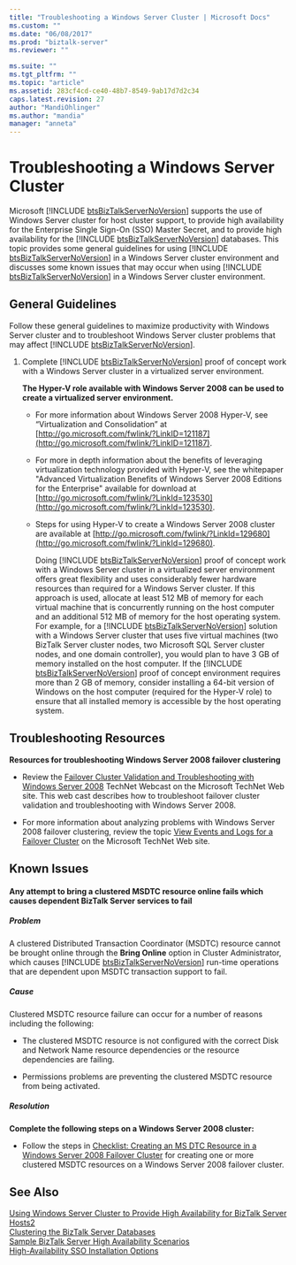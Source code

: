 ```yaml
---
title: "Troubleshooting a Windows Server Cluster | Microsoft Docs"
ms.custom: ""
ms.date: "06/08/2017"
ms.prod: "biztalk-server"
ms.reviewer: ""

ms.suite: ""
ms.tgt_pltfrm: ""
ms.topic: "article"
ms.assetid: 283cf4cd-ce40-48b7-8549-9ab17d7d2c34
caps.latest.revision: 27
author: "MandiOhlinger"
ms.author: "mandia"
manager: "anneta"
---
```

# Troubleshooting a Windows Server Cluster
Microsoft [!INCLUDE [btsBizTalkServerNoVersion](../includes/btsbiztalkservernoversion-md.md)] supports the use of Windows Server cluster for host cluster support, to provide high availability for the Enterprise Single Sign-On (SSO) Master Secret, and to provide high availability for the [!INCLUDE [btsBizTalkServerNoVersion](../includes/btsbiztalkservernoversion-md.md)] databases. This topic provides some general guidelines for using [!INCLUDE [btsBizTalkServerNoVersion](../includes/btsbiztalkservernoversion-md.md)] in a Windows Server cluster environment and discusses some known issues that may occur when using [!INCLUDE [btsBizTalkServerNoVersion](../includes/btsbiztalkservernoversion-md.md)] in a Windows Server cluster environment.  
  
## General Guidelines  
 Follow these general guidelines to maximize productivity with Windows Server cluster and to troubleshoot Windows Server cluster problems that may affect [!INCLUDE [btsBizTalkServerNoVersion](../includes/btsbiztalkservernoversion-md.md)].  
  
1. Complete [!INCLUDE [btsBizTalkServerNoVersion](../includes/btsbiztalkservernoversion-md.md)] proof of concept work with a Windows Server cluster in a virtualized server environment.  
  
    **The Hyper-V role available with Windows Server 2008 can be used to create a virtualized server environment.**  
  
   - For more information about Windows Server 2008 Hyper-V, see “Virtualization and Consolidation” at [http://go.microsoft.com/fwlink/?LinkID=121187](http://go.microsoft.com/fwlink/?LinkID=121187).  
  
   - For more in depth information about the benefits of leveraging virtualization technology provided with Hyper-V, see the whitepaper "Advanced Virtualization Benefits of Windows Server 2008 Editions for the Enterprise" available for download at [http://go.microsoft.com/fwlink/?LinkId=123530](http://go.microsoft.com/fwlink/?LinkId=123530).  
  
   - Steps for using Hyper-V to create a Windows Server 2008 cluster are available at [http://go.microsoft.com/fwlink/?LinkId=129680](http://go.microsoft.com/fwlink/?LinkId=129680).  
  
     Doing [!INCLUDE [btsBizTalkServerNoVersion](../includes/btsbiztalkservernoversion-md.md)] proof of concept work with a Windows Server cluster in a virtualized server environment offers great flexibility and uses considerably fewer hardware resources than required for a Windows Server cluster. If this approach is used, allocate at least 512 MB of memory for each virtual machine that is concurrently running on the host computer and an additional 512 MB of memory for the host operating system. For example, for a [!INCLUDE [btsBizTalkServerNoVersion](../includes/btsbiztalkservernoversion-md.md)] solution with a Windows Server cluster that uses five virtual machines (two BizTalk Server cluster nodes, two Microsoft SQL Server cluster nodes, and one domain controller), you would plan to have 3 GB of memory installed on the host computer. If the [!INCLUDE [btsBizTalkServerNoVersion](../includes/btsbiztalkservernoversion-md.md)] proof of concept environment requires more than 2 GB of memory, consider installing a 64-bit version of Windows on the host computer (required for the Hyper-V role) to ensure that all installed memory is accessible by the host operating system.  
  
## Troubleshooting Resources  
 **Resources for troubleshooting Windows Server 2008 failover clustering**  
  
-   Review the [Failover Cluster Validation and Troubleshooting with Windows Server 2008](http://go.microsoft.com/fwlink/?LinkId=129729) TechNet Webcast on the Microsoft TechNet Web site. This web cast describes how to troubleshoot failover cluster validation and troubleshooting with Windows Server 2008.  
  
-   For more information about analyzing problems with Windows Server 2008 failover clustering, review the topic [View Events and Logs for a Failover Cluster](http://go.microsoft.com/fwlink/?LinkId=129730) on the Microsoft TechNet Web site.  
  
## Known Issues  
  
#### Any attempt to bring a clustered MSDTC resource online fails which causes dependent BizTalk Server services to fail  
  
##### Problem  
 A clustered Distributed Transaction Coordinator (MSDTC) resource cannot be brought online through the <strong>Bring Online</strong> option in Cluster Administrator, which causes [!INCLUDE [btsBizTalkServerNoVersion](../includes/btsbiztalkservernoversion-md.md)] run-time operations that are dependent upon MSDTC transaction support to fail.  
  
##### Cause  
 Clustered MSDTC resource failure can occur for a number of reasons including the following:  
  
-   The clustered MSDTC resource is not configured with the correct Disk and Network Name resource dependencies or the resource dependencies are failing.  
  
-   Permissions problems are preventing the clustered MSDTC resource from being activated.  
  
##### Resolution  
 **Complete the following steps on a Windows Server 2008 cluster:**  
  
-   Follow the steps in [Checklist: Creating an MS DTC Resource in a Windows Server 2008 Failover Cluster](http://go.microsoft.com/fwlink/?LinkId=129677) for creating one or more clustered MSDTC resources on a Windows Server 2008 failover cluster.  
  
## See Also  
 [Using Windows Server Cluster to Provide High Availability for BizTalk Server Hosts2](../core/use-windows-cluster-to-provide-high-availability-for-biztalk-hosts.md)   
 [Clustering the BizTalk Server Databases](../core/clustering-the-biztalk-server-databases1.md)   
 [Sample BizTalk Server High Availability Scenarios](../core/sample-biztalk-server-high-availability-scenarios.md)   
 [High-Availability SSO Installation Options](../core/high-availability-sso-installation-options.md)